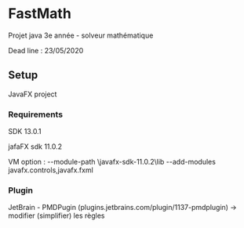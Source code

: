 # FastMath
Projet java 3e année - solveur mathématique

Dead line : 23/05/2020

## Setup

JavaFX project

### Requirements

SDK 13.0.1

jafaFX sdk 11.0.2

VM option : --module-path <yourPath>\javafx-sdk-11.0.2\lib --add-modules javafx.controls,javafx.fxml

### Plugin

JetBrain - PMDPugin (plugins.jetbrains.com/plugin/1137-pmdplugin) -> modifier (simplifier) les règles